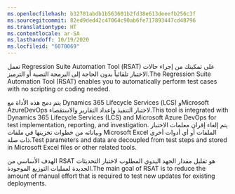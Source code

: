 ```yaml
---
ms.openlocfilehash: b32781abdb1b563601b2fd38e613deeefb256c3f
ms.sourcegitcommit: 82ed9ded42c47064c90ab6fe717893447cd48796
ms.translationtype: HT
ms.contentlocale: ar-SA
ms.lasthandoff: 10/19/2020
ms.locfileid: "6070069"
---
```

<span data-ttu-id="38a9b-101">تعمل Regression Suite Automation Tool (‏RSAT) على تمكينك من إجراء حالات الاختبار تلقائياً بدون الحاجة إلى البرمجة النصية أو الترميز.</span><span class="sxs-lookup"><span data-stu-id="38a9b-101">The Regression Suite Automation Tool (RSAT) enables you to automatically perform test cases with no scripting or coding needed.</span></span> 

<span data-ttu-id="38a9b-102">يتم دمج هذه الأداة مع Dynamics 365 Lifecycle Services (‏LCS) وMicrosoft AzureDevOps لاختبار التنفيذ وإعداد التقارير والاستقصاء.</span><span class="sxs-lookup"><span data-stu-id="38a9b-102">This tool is integrated with Dynamics 365 Lifecycle Services (LCS) and Microsoft Azure DevOps for test implementation, reporting, and investigation.</span></span> <span data-ttu-id="38a9b-103">يتم إلغاء إقران معلمات الاختبار وبياناته من خطوات تخزينها في ملفات Microsoft Excel الملفات أو أي أدوات أخرى ذات صلة.</span><span class="sxs-lookup"><span data-stu-id="38a9b-103">Test parameters and data are decoupled from test steps and stored in Microsoft Excel files or other related tools.</span></span> 

<span data-ttu-id="38a9b-104">الهدف الأساسي من RSAT هو تقليل مقدار الجهد اليدوي المطلوب لاختبار التحديثات الجديدة لعمليات التوزيع الموجودة.</span><span class="sxs-lookup"><span data-stu-id="38a9b-104">The main goal of RSAT is to reduce the amount of manual effort that is required to test new updates for existing deployments.</span></span>


